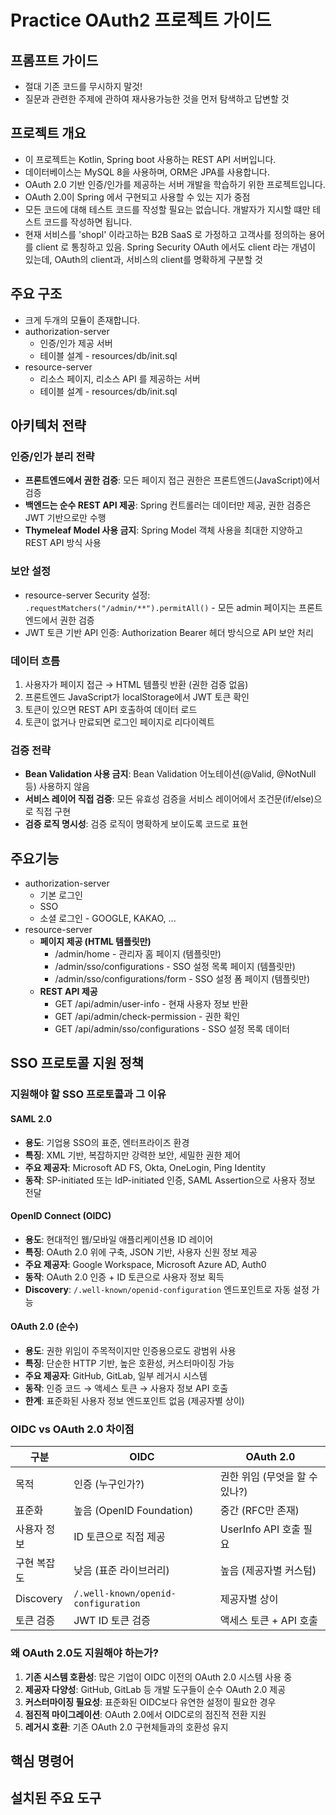 # Practice OAuth2 프로젝트 가이드

## 프롬프트 가이드
- 절대 기존 코드를 무시하지 말것!
- 질문과 관련한 주제에 관하여 재사용가능한 것을 먼저 탐색하고 답변할 것

## 프로젝트 개요
- 이 프로젝트는 Kotlin, Spring boot 사용하는 REST API 서버입니다.
- 데이터베이스는 MySQL 8을 사용하며, ORM은 JPA를 사용합니다.
- OAuth 2.0 기반 인증/인가를 제공하는 서버 개발을 학습하기 위한 프로젝트입니다.
- OAuth 2.0이 Spring 에서 구현되고 사용할 수 있는 지가 중점
- 모든 코드에 대해 테스트 코드를 작성할 필요는 없습니다. 개발자가 지시할 떄만 테스트 코드를 작성하면 됩니다.
- 현재 서비스를 'shopl' 이라고하는 B2B SaaS 로 가정하고 고객사를 정의하는 용어를 client 로 통칭하고 있음. Spring Security OAuth 에서도 client 라는 개념이 있는데, OAuth의 client과, 서비스의 client를 명확하게 구분할 것

## 주요 구조
- 크게 두개의 모듈이 존재합니다.
- authorization-server 
  - 인증/인가 제공 서버
  - 테이블 설계 - resources/db/init.sql 
- resource-server 
  - 리소스 페이지, 리소스 API 를 제공하는 서버
  - 테이블 설계 - resources/db/init.sql

## 아키텍처 전략

### 인증/인가 분리 전략
- **프론트엔드에서 권한 검증**: 모든 페이지 접근 권한은 프론트엔드(JavaScript)에서 검증
- **백엔드는 순수 REST API 제공**: Spring 컨트롤러는 데이터만 제공, 권한 검증은 JWT 기반으로만 수행
- **Thymeleaf Model 사용 금지**: Spring Model 객체 사용을 최대한 지양하고 REST API 방식 사용

### 보안 설정
- resource-server Security 설정: `.requestMatchers("/admin/**").permitAll()` - 모든 admin 페이지는 프론트엔드에서 권한 검증
- JWT 토큰 기반 API 인증: Authorization Bearer 헤더 방식으로 API 보안 처리

### 데이터 흐름
1. 사용자가 페이지 접근 → HTML 템플릿 반환 (권한 검증 없음)
2. 프론트엔드 JavaScript가 localStorage에서 JWT 토큰 확인
3. 토큰이 있으면 REST API 호출하여 데이터 로드
4. 토큰이 없거나 만료되면 로그인 페이지로 리다이렉트

### 검증 전략
- **Bean Validation 사용 금지**: Bean Validation 어노테이션(@Valid, @NotNull 등) 사용하지 않음
- **서비스 레이어 직접 검증**: 모든 유효성 검증을 서비스 레이어에서 조건문(if/else)으로 직접 구현
- **검증 로직 명시성**: 검증 로직이 명확하게 보이도록 코드로 표현

## 주요기능
- authorization-server
  - 기본 로그인
  - SSO
  - 소셜 로그인 - GOOGLE, KAKAO, ...
- resource-server
  - **페이지 제공 (HTML 템플릿만)**
    - /admin/home - 관리자 홈 페이지 (템플릿만)
    - /admin/sso/configurations - SSO 설정 목록 페이지 (템플릿만)
    - /admin/sso/configurations/form - SSO 설정 폼 페이지 (템플릿만)
  - **REST API 제공**
    - GET /api/admin/user-info - 현재 사용자 정보 반환
    - GET /api/admin/check-permission - 권한 확인
    - GET /api/admin/sso/configurations - SSO 설정 목록 데이터

## SSO 프로토콜 지원 정책

### 지원해야 할 SSO 프로토콜과 그 이유

#### SAML 2.0
- **용도**: 기업용 SSO의 표준, 엔터프라이즈 환경
- **특징**: XML 기반, 복잡하지만 강력한 보안, 세밀한 권한 제어
- **주요 제공자**: Microsoft AD FS, Okta, OneLogin, Ping Identity
- **동작**: SP-initiated 또는 IdP-initiated 인증, SAML Assertion으로 사용자 정보 전달

#### OpenID Connect (OIDC)
- **용도**: 현대적인 웹/모바일 애플리케이션용 ID 레이어
- **특징**: OAuth 2.0 위에 구축, JSON 기반, 사용자 신원 정보 제공
- **주요 제공자**: Google Workspace, Microsoft Azure AD, Auth0
- **동작**: OAuth 2.0 인증 + ID 토큰으로 사용자 정보 획득
- **Discovery**: `/.well-known/openid-configuration` 엔드포인트로 자동 설정 가능

#### OAuth 2.0 (순수)
- **용도**: 권한 위임이 주목적이지만 인증용으로도 광범위 사용
- **특징**: 단순한 HTTP 기반, 높은 호환성, 커스터마이징 가능
- **주요 제공자**: GitHub, GitLab, 일부 레거시 시스템
- **동작**: 인증 코드 → 액세스 토큰 → 사용자 정보 API 호출
- **한계**: 표준화된 사용자 정보 엔드포인트 없음 (제공자별 상이)

### OIDC vs OAuth 2.0 차이점
| 구분 | OIDC | OAuth 2.0 |
|------|------|-----------|
| 목적 | 인증 (누구인가?) | 권한 위임 (무엇을 할 수 있나?) |
| 표준화 | 높음 (OpenID Foundation) | 중간 (RFC만 존재) |
| 사용자 정보 | ID 토큰으로 직접 제공 | UserInfo API 호출 필요 |
| 구현 복잡도 | 낮음 (표준 라이브러리) | 높음 (제공자별 커스텀) |
| Discovery | `/.well-known/openid-configuration` | 제공자별 상이 |
| 토큰 검증 | JWT ID 토큰 검증 | 액세스 토큰 + API 호출 |

### 왜 OAuth 2.0도 지원해야 하는가?
1. **기존 시스템 호환성**: 많은 기업이 OIDC 이전의 OAuth 2.0 시스템 사용 중
2. **제공자 다양성**: GitHub, GitLab 등 개발 도구들이 순수 OAuth 2.0 제공
3. **커스터마이징 필요성**: 표준화된 OIDC보다 유연한 설정이 필요한 경우
4. **점진적 마이그레이션**: OAuth 2.0에서 OIDC로의 점진적 전환 지원
5. **레거시 호환**: 기존 OAuth 2.0 구현체들과의 호환성 유지

## 핵심 명령어

## 설치된 주요 도구